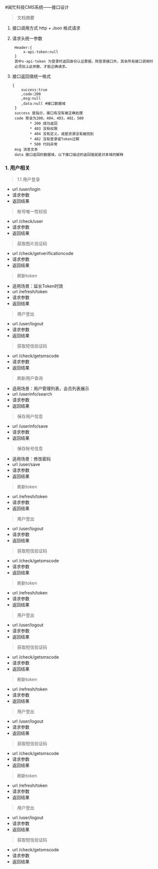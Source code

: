 #闻忙科技CMS系统——接口设计
> 文档摘要

   1. 接口调用方式 http + Json 格式请求
   2. 请求头统一参数
       
           Header:{
               x-api-token:null
           }
           其中x-api-token 为登录时返回身份认证票据，除登录接口外，其余所有接口调用时
           必须加上此参数，才能正确请求。
   3. 接口返回值统一格式
         
          {
              success:true
              ,code:200 
              ,msg:null
              ,data:null #接口数据域
           }  
           success 是指示，接口有没有被正确处理
           code 聚会为200，404，403，402，500
                  * 200 成功返回
                  * 403 没有权限
                  * 404 没有定义，或是资源没有被找到
                  * 402 没有登录或Token过期
                  * 500 代码异常
           msg 消息文本
           data 接口返回的数据域，以下接口描述的返回值就是对本域的解释

### 1. 用户相关

>1.1 用户登录 
     
  * url /user/login
  * 请求参数
  * 返回结果
  
 > 帐号唯一性较验 
      
   * url /check/user
   * 请求参数
   * 返回结果
   
 > 获取图片验证码 
        
   * url /check/getverificationcode
   * 请求参数
   * 返回结果

> 刷新token 
  
  * 适用场景：延长Token时效       
  * url /refresh/token
  * 请求参数
  * 返回结果
  
 > 用户登出 
      
   * url /user/logout
   * 请求参数
   * 返回结果
   
 > 获取短信验证码 
        
   * url /check/getsmscode
   * 请求参数
   * 返回结果
 
> 刷新用户查询 
  
  * 适用场景：用户管理列表，会员列表展示   
  * url /userinfo/search
  * 请求参数
  * 返回结果
  
 > 保存用户信息 
      
   * url /userinfo/save
   * 请求参数
   * 返回结果
   
 > 保存帐号信息
 
   * 适用场景：修改密码     
   * url /user/save
   * 请求参数
   * 返回结果
 
> 刷新token 
     
  * url /refresh/token
  * 请求参数
  * 返回结果
  
 > 用户登出 
      
   * url /user/logout
   * 请求参数
   * 返回结果
   
 > 获取短信验证码 
        
   * url /check/getsmscode
   * 请求参数
   * 返回结果

> 刷新token 
     
  * url /refresh/token
  * 请求参数
  * 返回结果
  
 > 用户登出 
      
   * url /user/logout
   * 请求参数
   * 返回结果
   
 > 获取短信验证码 
        
   * url /check/getsmscode
   * 请求参数
   * 返回结果

> 刷新token 
     
  * url /refresh/token
  * 请求参数
  * 返回结果
  
 > 用户登出 
      
   * url /user/logout
   * 请求参数
   * 返回结果
   
 > 获取短信验证码 
        
   * url /check/getsmscode
   * 请求参数
   * 返回结果

> 刷新token 
     
  * url /refresh/token
  * 请求参数
  * 返回结果
  
 > 用户登出 
      
   * url /user/logout
   * 请求参数
   * 返回结果
   
 > 获取短信验证码 
        
   * url /check/getsmscode
   * 请求参数
   * 返回结果

      
      